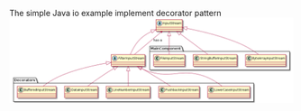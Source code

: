 The simple Java io example implement decorator pattern
![alt text](https://github.com/khoivudev/java-io-decorator-example/blob/master/design/class_diagram.png)